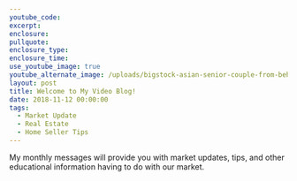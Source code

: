 ```yaml
---
youtube_code:
excerpt:
enclosure:
pullquote:
enclosure_type:
enclosure_time:
use_youtube_image: true
youtube_alternate_image: /uploads/bigstock-asian-senior-couple-from-behin-254862710.jpg
layout: post
title: Welcome to My Video Blog!
date: 2018-11-12 00:00:00
tags:
  - Market Update
  - Real Estate
  - Home Seller Tips
---
```


My monthly messages will provide you with market updates, tips, and other educational information having to do with our market.